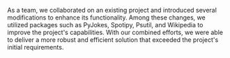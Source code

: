 As a team, we collaborated on an existing project and introduced several modifications to enhance its functionality. Among these changes, we utilized packages such as PyJokes, Spotipy, Psutil, and Wikipedia to improve the project's capabilities. With our combined efforts, we were able to deliver a more robust and efficient solution that exceeded the project's initial requirements.

